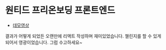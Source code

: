 # 원티드 프리온보딩 프론트엔드

- [데모영상](https://github.com/walking-sunset/right-example)

결과가 어떻게 되었든 오랜만에 리액트 작성하며 재미있었습니다.
챌린지를 할 수 있게 되어서 영광이었습니다. 그럼 수고하세요~
